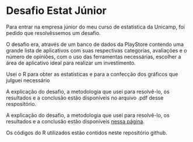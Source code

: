# Desafio Estat Júnior
<p>Para entrar na empresa júnior do meu curso de estatística da Unicamp, foi pedido que resolvêssemos um desafio.</p>
<p>O desafio era, através de um banco de dados da PlayStore contendo uma grande lista de aplicativos com suas respectivas categorias, avaliações e o número de opiniões,
  com o uso das ferramentas necessárias, escolher a área de aplicativo ideal para realizar um investimento.</p>
<p>Usei o R para obter as estatísticas e para a confecção dos gráficos que julguei necessário</p>
<p>A explicação do desafio, a metodologia que usei para resolvê-lo, os resultados e a conclusão estão disponíveis no arquivo .pdf desse respositório.</p>
<p>A explicação do desafio, a metodologia que usei para resolvê-lo, os resultados e a conclusão estão disponíveis <a href=''>nessa página</a>.</p>
<p>Os códigos do R utilizados estão contidos neste repositório github.</p>
